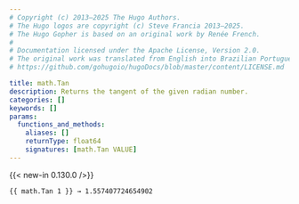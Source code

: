 ```yaml
---
# Copyright (c) 2013–2025 The Hugo Authors.
# The Hugo logos are copyright (c) Steve Francia 2013–2025.
# The Hugo Gopher is based on an original work by Renée French.
#
# Documentation licensed under the Apache License, Version 2.0.
# The original work was translated from English into Brazilian Portuguese.
# https://github.com/gohugoio/hugoDocs/blob/master/content/LICENSE.md

title: math.Tan
description: Returns the tangent of the given radian number.
categories: []
keywords: []
params:
  functions_and_methods:
    aliases: []
    returnType: float64
    signatures: [math.Tan VALUE]
---
```


{{< new-in 0.130.0 />}}

```go-html-template
{{ math.Tan 1 }} → 1.557407724654902
```
